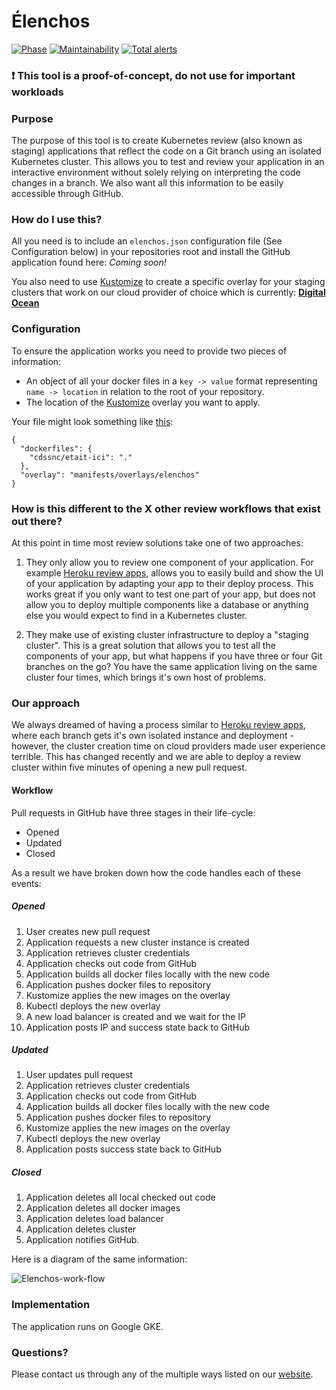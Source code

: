 # Élenchos

[![Phase](https://img.shields.io/badge/Phase-Alpha-f90277.svg)](https://digital.canada.ca/products/) [![Maintainability](https://api.codeclimate.com/v1/badges/9a136d7466cf164780f3/maintainability)](https://codeclimate.com/github/cds-snc/elenchos/maintainability) [![Total alerts](https://img.shields.io/lgtm/alerts/g/cds-snc/elenchos.svg?logo=lgtm&logoWidth=18)](https://lgtm.com/projects/g/cds-snc/elenchos/alerts/)

### :exclamation: This tool is a proof-of-concept, do not use for important workloads

### Purpose

The purpose of this tool is to create Kubernetes review (also known as staging) applications that reflect the code on a Git branch using an isolated Kubernetes cluster. This allows you to test and review your application in an interactive environment without solely relying on interpreting the code changes in a branch. We also want all this information to be easily accessible through GitHub.

### How do I use this?

All you need is to include an `elenchos.json` configuration file (See Configuration below) in your repositories root and install the GitHub application found here: _Coming soon!_

You also need to use [Kustomize](https://github.com/kubernetes-sigs/kustomize) to create a specific overlay for your staging clusters that work on our cloud provider of choice which is currently: [**Digital Ocean**](https://www.digitalocean.com/products/kubernetes/)

### Configuration

To ensure the application works you need to provide two pieces of information:

- An object of all your docker files in a `key -> value` format representing `name -> location` in relation to the root of your repository.
- The location of the [Kustomize](https://github.com/kubernetes-sigs/kustomize) overlay you want to apply.

Your file might look something like [this](https://github.com/cds-snc/etait-ici/blob/master/elenchos.json):

```
{
  "dockerfiles": {
    "cdssnc/etait-ici": "."
  },
  "overlay": "manifests/overlays/elenchos"
}
```

### How is this different to the X other review workflows that exist out there?

At this point in time most review solutions take one of two approaches:

1. They only allow you to review one component of your application. For example [Heroku review apps](https://devcenter.heroku.com/articles/github-integration-review-apps), allows you to easily build and show the UI of your application by adapting your app to their deploy process. This works great if you only want to test one part of your app, but does not allow you to deploy multiple components like a database or anything else you would expect to find in a Kubernetes cluster.

2. They make use of existing cluster infrastructure to deploy a "staging cluster". This is a great solution that allows you to test all the components of your app, but what happens if you have three or four Git branches on the go? You have the same application living on the same cluster four times, which brings it's own host of problems.

### Our approach

We always dreamed of having a process similar to [Heroku review apps](https://devcenter.heroku.com/articles/github-integration-review-apps), where each branch gets it's own isolated instance and deployment - however, the cluster creation time on cloud providers made user experience terrible. This has changed recently and we are able to deploy a review cluster within five minutes of opening a new pull request.

#### Workflow

Pull requests in GitHub have three stages in their life-cycle:

- Opened
- Updated
- Closed

As a result we have broken down how the code handles each of these events:

##### Opened

1. User creates new pull request
2. Application requests a new cluster instance is created
3. Application retrieves cluster credentials
4. Application checks out code from GitHub
5. Application builds all docker files locally with the new code
6. Application pushes docker files to repository
7. Kustomize applies the new images on the overlay
8. Kubectl deploys the new overlay
9. A new load balancer is created and we wait for the IP
10. Application posts IP and success state back to GitHub

##### Updated

1. User updates pull request
2. Application retrieves cluster credentials
3. Application checks out code from GitHub
4. Application builds all docker files locally with the new code
5. Application pushes docker files to repository
6. Kustomize applies the new images on the overlay
7. Kubectl deploys the new overlay
8. Application posts success state back to GitHub

##### Closed

1. Application deletes all local checked out code
2. Application deletes all docker images
3. Application deletes load balancer
4. Application deletes cluster
5. Application notifies GitHub.

Here is a diagram of the same information:

![Elenchos-work-flow](https://user-images.githubusercontent.com/867334/54051171-29548d00-41af-11e9-8e8f-12d11b3d2f97.png)

### Implementation

The application runs on Google GKE.

### Questions?

Please contact us through any of the multiple ways listed on our [website](https://digital.canada.ca/).
